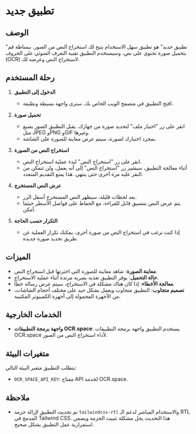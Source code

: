 # تطبيق جديد

## الوصف

"تطبيق جديد" هو تطبيق سهل الاستخدام يتيح لك استخراج النص من الصور. ببساطة قم بتحميل صورة تحتوي على نص، وسيستخدم التطبيق تقنية التعرف الضوئي على الحروف (OCR) لاستخراج النص وعرضه لك.

## رحلة المستخدم

1. **الدخول إلى التطبيق**

   - افتح التطبيق في متصفح الويب الخاص بك. سترى واجهة بسيطة ونظيفة.

2. **تحميل صورة**

   - انقر على زر "اختيار ملف" لتحديد صورة من جهازك. يقبل التطبيق الصور بصيغ مثل JPEG وPNG وGIF وغيرها.
   - بمجرد اختيارك لصورة، سيتم عرض معاينة للصورة على الشاشة.

3. **استخراج النص من الصورة**

   - انقر على زر "استخراج النص" لبدء عملية استخراج النص.
   - أثناء معالجة التطبيق، سيشير زر "استخراج النص" إلى أنه يعمل، ولن تتمكن من النقر عليه مرة أخرى حتى ينتهي. هذا يمنع التقديم المتعدد.

4. **عرض النص المستخرج**

   - بعد لحظات قليلة، سيظهر النص المستخرج أسفل الزر.
   - يتم عرض النص بتنسيق قابل للقراءة، مع الحفاظ على فواصل الأسطر حيثما أمكن.

5. **التكرار حسب الحاجة**

   - إذا كنت ترغب في استخراج النص من صورة أخرى، يمكنك تكرار العملية عن طريق تحديد صورة جديدة.

## الميزات

- **معاينة الصورة**: شاهد معاينة للصورة التي اخترتها قبل استخراج النص.
- **حالة التحميل**: يوفر التطبيق تغذية بصرية مرتدة أثناء عملية الاستخراج.
- **معالجة الأخطاء**: إذا كان هناك مشكلة في الاستخراج، سيتم عرض رسالة خطأ.
- **تصميم متجاوب**: التطبيق متجاوب ويعمل بشكل جيد على مختلف أحجام الشاشات، من الأجهزة المحمولة إلى أجهزة الكمبيوتر المكتبية.

## الخدمات الخارجية

- **واجهة برمجة التطبيقات OCR.space**: يستخدم التطبيق واجهة برمجة التطبيقات OCR.space لأداء استخراج النص من الصور.

## متغيرات البيئة

يتطلب التطبيق متغير البيئة التالي:

- `OCR_SPACE_API_KEY`: مفتاح API لخدمة OCR.space.

## ملاحظة

- تم تحديث التطبيق لإزالة حزمة `tailwindcss-rtl` والاستخدام المباشر لدعم الـ RTL المدمج في Tailwind CSS. هذا التحديث يحل مشكلة تثبيت الحزمة ويضمن استمرارية عمل التطبيق بشكل صحيح.